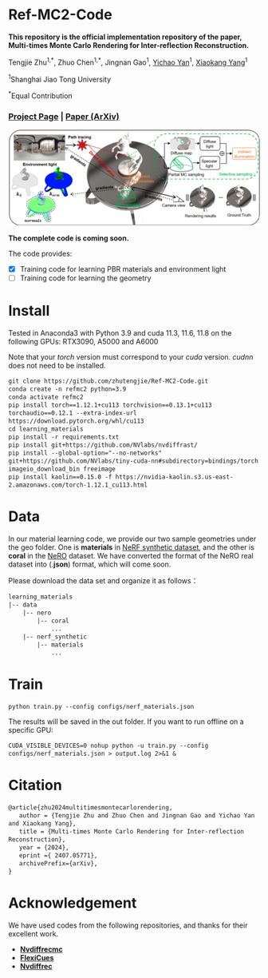 # Ref-MC2-Code

**This repository is the official implementation repository of the paper, Multi-times Monte Carlo Rendering for Inter-reflection Reconstruction.**

Tengjie Zhu<sup>1,\*</sup>, Zhuo Chen<sup>1,\*</sup>, Jingnan Gao<sup>1</sup>, [Yichao Yan](https://daodaofr.github.io/)<sup>1</sup>, [Xiaokang Yang](https://english.seiee.sjtu.edu.cn/english/detail/842_802.htm)<sup>1</sup>

<sup>1</sup>Shanghai Jiao Tong University

<sup>*</sup>Equal Contribution

### [Project Page](https://zhutengjie.github.io/Ref-MC2/) | [Paper (ArXiv)](https://arxiv.org/abs/2407.05771) 

![pipeline](images/pipeline.png "pipeline")

**The complete code is coming soon.**

The code provides:

- [x] Training code for learning PBR materials and environment light
- [ ] Training code for learning the geometry

# Install

Tested in Anaconda3 with Python 3.9 and cuda 11.3, 11.6, 11.8 on the following GPUs: RTX3090, A5000 and A6000

Note that your *torch* version must correspond to your *cuda* version. *cudnn* does not need to be installed.

```
git clone https://github.com/zhutengjie/Ref-MC2-Code.git
conda create -n refmc2 python=3.9
conda activate refmc2
pip install torch==1.12.1+cu113 torchvision==0.13.1+cu113 torchaudio==0.12.1 --extra-index-url https://download.pytorch.org/whl/cu113
cd learning_materials
pip install -r requirements.txt
pip install git+https://github.com/NVlabs/nvdiffrast/
pip install --global-option="--no-networks" git+https://github.com/NVlabs/tiny-cuda-nn#subdirectory=bindings/torch
imageio_download_bin freeimage
pip install kaolin==0.15.0 -f https://nvidia-kaolin.s3.us-east-2.amazonaws.com/torch-1.12.1_cu113.html
```

# Data


In our material learning code, we provide our two sample geometries under the geo folder. One is **materials** in [NeRF synthetic dataset](https://drive.google.com/uc?export=download&id=18JxhpWD-4ZmuFKLzKlAw-w5PpzZxXOcG), and the other is **coral** in the [NeRO](https://github.com/liuyuan-pal/NeRO?tab=readme-ov-file) dataset. We have converted the format of the NeRO real dataset into (.**json**) format, which will come soon.


Please download the data set and organize it as follows：
```
learning_materials
|-- data
    |-- nero
        |-- coral 
            ...
    |-- nerf_synthetic
        |-- materials
            ...
```

# Train

```
python train.py --config configs/nerf_materials.json
```

The results will be saved in the out folder.
If you want to run offline on a specific GPU:
```
CUDA_VISIBLE_DEVICES=0 nohup python -u train.py --config configs/nerf_materials.json > output.log 2>&1 &
```
# Citation

```
@article{zhu2024multitimesmontecarlorendering,
   author = {Tengjie Zhu and Zhuo Chen and Jingnan Gao and Yichao Yan and Xiaokang Yang},
   title = {Multi-times Monte Carlo Rendering for Inter-reflection Reconstruction},
   year = {2024},
   eprint ={ 2407.05771},
   archivePrefix={arXiv},
}
```

# Acknowledgement

We have used codes from the following repositories, and thanks for their excellent work.

+ **[Nvdiffrecmc](https://github.com/NVlabs/nvdiffrecmc)**
+ **[FlexiCues](https://github.com/nv-tlabs/FlexiCubes)**
+ **[Nvdiffrec](https://github.com/NVlabs/nvdiffrec)**
